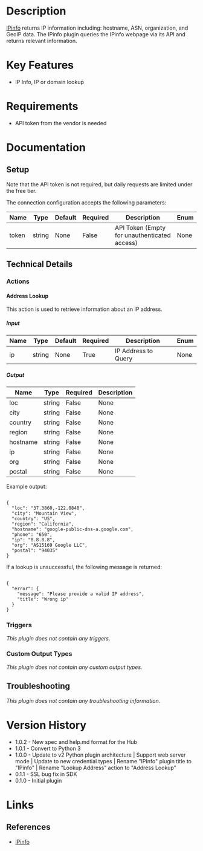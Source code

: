 # Description

[IPinfo](https://ipinfo.io/) returns IP information including: hostname, ASN, organization, and GeoIP data.
The IPinfo plugin queries the IPinfo webpage via its API and returns relevant information.

# Key Features

* IP Info, IP or domain lookup

# Requirements

* API token from the vendor is needed

# Documentation

## Setup

Note that the API token is not required, but daily requests are limited under the free tier.

The connection configuration accepts the following parameters:

|Name|Type|Default|Required|Description|Enum|
|----|----|-------|--------|-----------|----|
|token|string|None|False|API Token (Empty for unauthenticated access)|None|

## Technical Details

### Actions

#### Address Lookup

This action is used to retrieve information about an IP address.

##### Input

|Name|Type|Default|Required|Description|Enum|
|----|----|-------|--------|-----------|----|
|ip|string|None|True|IP Address to Query|None|

##### Output

|Name|Type|Required|Description|
|----|----|--------|-----------|
|loc|string|False|None|
|city|string|False|None|
|country|string|False|None|
|region|string|False|None|
|hostname|string|False|None|
|ip|string|False|None|
|org|string|False|None|
|postal|string|False|None|

Example output:

```

{
  "loc": "37.3860,-122.0840",
  "city": "Mountain View",
  "country": "US",
  "region": "California",
  "hostname": "google-public-dns-a.google.com",
  "phone": "650",
  "ip": "8.8.8.8",
  "org": "AS15169 Google LLC",
  "postal": "94035"
}

```

If a lookup is unsuccessful, the following message is returned:

```

{
  "error": {
    "message": "Please provide a valid IP address",
    "title": "Wrong ip"
  }
}

```

### Triggers

_This plugin does not contain any triggers._

### Custom Output Types

_This plugin does not contain any custom output types._

## Troubleshooting

_This plugin does not contain any troubleshooting information._

# Version History

* 1.0.2 - New spec and help.md format for the Hub
* 1.0.1 - Convert to Python 3
* 1.0.0 - Update to v2 Python plugin architecture | Support web server mode | Update to new credential types | Rename "IPInfo" plugin title to "IPinfo" | Rename "Lookup Address" action to "Address Lookup"
* 0.1.1 - SSL bug fix in SDK
* 0.1.0 - Initial plugin

# Links

## References

* [IPinfo](https://ipinfo.io/)

